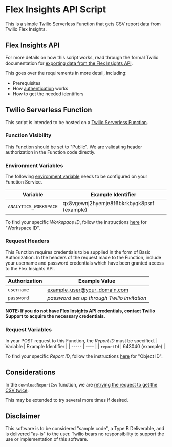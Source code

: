 # Flex Insights API Script

This is a simple Twilio Serverless Function that gets CSV report data from Twilio Flex Insights.

## Flex Insights API

For more details on how this script works, read through the formal Twilio documentation for [exporting data from the Flex Insights API](https://www.twilio.com/docs/flex/developer/insights/api/export-data). 

This goes over the requirements in more detail, including:
- Prerequisites
- How [authentication](https://www.twilio.com/docs/flex/developer/insights/api/authentication) works
- How to get the needed identifiers

## Twilio Serverless Function

This script is intended to be hosted on a [Twilio Serverless Function](https://www.twilio.com/docs/serverless/functions-assets/functions). 

### Function Visibility

This Function should be set to "Public". We are validating header authorization in the Function code directly.


### Environment Variables

The following [environment variable](https://www.twilio.com/docs/serverless/functions-assets/functions/variables) needs to be configured on your Function Service.

| Variable | Example Identifier |
| ----- | ---- |
| `ANALYTICS_WORKSPACE` | qx8vgewnj2hyemje8f6bkrkbyqk8psrf (example) |

To find your specific *Workspace ID*, follow the instructions [here](https://www.twilio.com/docs/flex/developer/insights/api/export-data#export-the-raw-report:~:text=Workspace%20ID%3A%20Log,workspace%20ID%20qx8vgewnj2hyemje8f6bkrkbyqk8psrf.) for "Workspace ID".


### Request Headers

This Function requires credentials to be supplied in the form of Basic Authorization. In the headers of the request made to the Function, include your username and password credentials which have been granted access to the Flex Insights API.

| Authorization | Example Value |
| ----- | ---- |
| `username` | example_user@your_domain.com |
| `password` | *password set up through Twilio invitation* |

**NOTE: If you do not have Flex Insights API credentials, contact Twilio Support to acquire the necessary credentials.**


### Request Variables

In your POST request to this Function, the *Report ID* must be specified.
| Variable | Example Identifier |
| ----- | ---- |
| `reportId` | 643040 (example) |

To find your specific *Report ID*, follow the instructions [here](https://www.twilio.com/docs/flex/developer/insights/api/export-data#export-the-raw-report:~:text=Object%20ID%3A,ID%20is%20643040.) for "Object ID".


## Considerations

In the `downloadReportCsv` function, we are [retrying the request to get the CSV twice](https://github.com/bschinina-twilio/flex-insights-api-script/blob/dc2d93c5c6ac686388a40bc0e977ab4856385b54/function-get-report.js#L195).

This may be extended to try several more times if desired.


## Disclaimer
This software is to be considered "sample code", a Type B Deliverable, and is delivered "as-is" to the user. Twilio bears no responsibility to support the use or implementation of this software.

